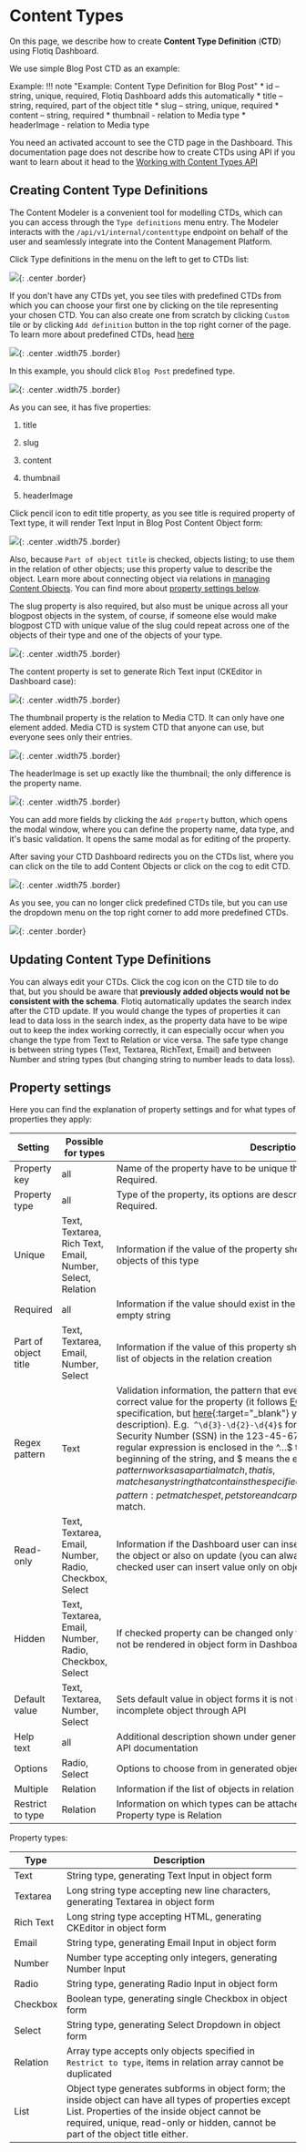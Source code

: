 # Content Types

On this page, we describe how to create **Content Type Definition** (**CTD**) using Flotiq Dashboard. 

We use simple Blog Post CTD as an example:

Example: 
!!! note "Example: Content Type Definition for Blog Post"
    * id – string, unique, required, Flotiq Dashboard adds this automatically
    * title – string, required, part of the object title
    * slug – string, unique, required 
    * content – string, required
    * thumbnail - relation to Media type
    * headerImage - relation to Media type

You need an activated account to see the CTD page in the Dashboard. This documentation page does not describe how to create CTDs using API if you want to learn about it head to the [Working with Content Types API](../API/content-types.md)

## Creating Content Type Definitions

The Content Modeler is a convenient tool for modelling CTDs, which can you can access through the ``Type definitions`` menu entry.
The Modeler interacts with the ``/api/v1/internal/contenttype`` endpoint on behalf of the user and seamlessly integrate into the Content Management Platform.

Click Type definitions in the menu on the left to get to CTDs list:

![](images/TypeDefinitionsMenu.png){: .center .border}

If you don't have any CTDs yet, you see tiles with predefined CTDs from which you can choose your first one by clicking on the tile representing your chosen CTD. You can also create one from scratch by clicking `Custom` tile or by clicking `Add definition` button in the top right corner of the page. To learn more about predefined CTDs, head [here](./predefined-content-types.md)

![](images/TypeDefinitionsTiles.png){: .center .width75 .border}

In this example, you should click `Blog Post` predefined type.

![](images/AddContentTypeDefinitions.png){: .center .width75 .border}

As you can see, it has five properties:

1. title

2. slug

3. content

4. thumbnail

5. headerImage
    

Click pencil icon to edit title property, as you see title is required property of Text type, it will render Text Input in Blog Post Content Object form:

![](images/AddContentTypeDefinitionsTitle.png){: .center .width75 .border}

Also, because `Part of object title` is checked, objects listing; to use them in the relation of other objects; use this property value to describe the object. Learn more about connecting object via relations in [managing Content Objects](content-objects.md#Relations). You can find more about [property settings below](#property-settings).

The slug property is also required, but also must be unique across all your blogpost objects in the system, of course, if someone else would make blogpost CTD with unique value of the slug could repeat across one of the objects of their type and one of the objects of your type.

![](images/AddContentTypeDefinitionsSlug.png){: .center .width75 .border}

The content property is set to generate Rich Text input (CKEditor in Dashboard case):

![](images/AddContentTypeDefinitionsContent.png){: .center .width75 .border}

The thumbnail property is the relation to Media CTD. It can only have one element added. Media CTD is system CTD that anyone can use, but everyone sees only their entries.

![](images/AddContentTypeDefinitionsThumbnail.png){: .center .width75 .border}

The headerImage is set up exactly like the thumbnail; the only difference is the property name.

![](images/AddContentTypeDefinitionsHeaderImage.png){: .center .width75 .border}

You can add more fields by clicking the `Add property` button, which opens the modal window, where you can define the property name, data type, and it's basic validation. It opens the same modal as for editing of the property.

After saving your CTD Dashboard redirects you on the CTDs list, where you can click on the tile to add Content Objects or click on the cog to edit CTD.

![](images/TypeDefinitionsList.png){: .center .width75 .border}

As you see, you can no longer click predefined CTDs tile, but you can use the dropdown menu on the top right corner to add more predefined CTDs.

![](images/TypeDefinitionsAddButton.png){: .center .border}

## Updating Content Type Definitions

You can always edit your CTDs. Click the cog icon on the CTD tile to do that, but you should be aware that **previously added objects would not be consistent with the schema**. Flotiq automatically updates the search index after the CTD update. If you would change the types of properties it can lead to data loss in the search index, as the property data have to be wipe out to keep the index working correctly, it can especially occur when you change the type from Text to Relation or vice versa. The safe type change is between string types (Text, Textarea, RichText, Email) and between Number and string types (but changing string to number leads to data loss).

## Property settings

Here you can find the explanation of property settings and for what types of properties they apply:

| Setting              | Possible for types                                         | Description |
| -------------------- | ---------------------------------------------------------- | ----------- |
| Property key         | all                                                        | Name of the property have to be unique throughout the definition. Required. |
| Property type        | all                                                        | Type of the property, its options are described in the table below. Required. |
| Unique               | Text, Textarea, Rich Text, Email, Number, Select, Relation | Information if the value of the property should be unique across all objects of this type |
| Required             | all                                                        | Information if the value should exist in the object, for strings it has to non-empty string |
| Part of object title | Text, Textarea, Email, Number, Select                      | Information if the value of this property should be used when displaying a list of objects in the relation creation |
| Regex pattern        | Text                                                       | Validation information, the pattern that every string should follow to be the correct value for the property (it follows [ECMA 262](https://www.ecma-international.org/ecma-262/5.1/#sec-7.8.5){:target="_blank"} specification, but [here](https://json-schema.org/understanding-json-schema/reference/regular_expressions.html#example){:target="_blank"} you can find more user-friendly description). E.g.` ^\d{3}-\d{2}-\d{4}$` for ensuring that string is Social Security Number (SSN) in the 123-45-6789 format - Note that the regular expression is enclosed in the ^…$ tokens, where ^ means the beginning of the string, and $ means the end of the string. Without ^…$, pattern works as a partial match, that is, matches any string that contains the specified regular expression. For example, pattern: pet matches pet, petstore and carpet. The ^…$ token forces an exact match. |
| Read-only            | Text, Textarea, Email, Number, Radio, Checkbox, Select     | Information if the Dashboard user can insert the value only on creating of the object or also on update (you can always edit it through API) if checked user can insert value only on object creation |
| Hidden               | Text, Textarea, Email, Number, Radio, Checkbox, Select     | If checked property can be changed only through API, the form input will not be rendered in object form in Dashboard | 
| Default value        | Text, Textarea, Number, Select                             | Sets default value in object forms it is not respected when sending incomplete object through API |
| Help text            | all                                                        | Additional description shown under generated input, it is also displayed in API documentation |
| Options              | Radio, Select                                              | Options to choose from in generated object form |
| Multiple             | Relation                                                   | Information if the list of objects in relation should be bigger than one |
| Restrict to type     | Relation                                                   | Information on which types can be attached as the relation. required if Property type is Relation |

Property types:

| Type      | Description |
| --------- | ----------- |
| Text      | String type, generating Text Input in object form |
| Textarea  | Long string type accepting new line characters, generating Textarea in object form |
| Rich Text | Long string type accepting HTML, generating CKEditor in object form |
| Email     | String type, generating Email Input in object form |
| Number    | Number type accepting only integers, generating Number Input |
| Radio     | String type, generating Radio Input in object form |
| Checkbox  | Boolean type, generating single Checkbox in object form |
| Select    | String type, generating Select Dropdown in object form |
| Relation  | Array type accepts only objects specified in `Restrict to type`, items in relation array cannot be duplicated |
| List      | Object type generates subforms in object form; the inside object can have all types of properties except List. Properties of the inside object cannot be required, unique, read-only or hidden, cannot be part of the object title either. |
